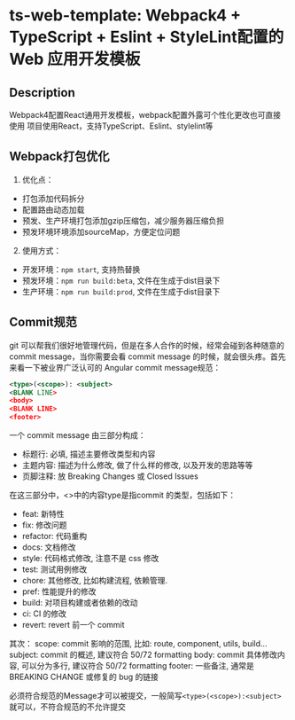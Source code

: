# ts-web-template: Webpack4 + TypeScript + Eslint + StyleLint配置的Web 应用开发模板

## Description
Webpack4配置React通用开发模板，webpack配置外露可个性化更改也可直接使用
项目使用React，支持TypeScript、Eslint、stylelint等

## Webpack打包优化
1. 优化点：
  * 打包添加代码拆分 
  * 配置路由动态加载
  * 预发、生产环境打包添加gzip压缩包，减少服务器压缩负担
  * 预发环境环境添加sourceMap，方便定位问题
2. 使用方式：
  * 开发环境：`npm start`, 支持热替换
  * 预发环境：`npm run build:beta`, 文件在生成于dist目录下
  * 生产环境：`npm run build:prod`, 文件在生成于dist目录下

## Commit规范
git 可以帮我们很好地管理代码，但是在多人合作的时候，经常会碰到各种随意的 commit message，当你需要会看 commit message 的时候，就会很头疼。首先来看一下被业界广泛认可的 Angular commit message规范：
```xml
<type>(<scope>): <subject>
<BLANK LINE>
<body>
<BLANK LINE>
<footer>
```
一个 commit message 由三部分构成：
* 标题行: 必填, 描述主要修改类型和内容
* 主题内容: 描述为什么修改, 做了什么样的修改, 以及开发的思路等等
* 页脚注释: 放 Breaking Changes 或 Closed Issues

在这三部分中，<>中的内容type是指commit 的类型，包括如下：
* feat: 新特性
* fix: 修改问题
* refactor: 代码重构
* docs: 文档修改
* style: 代码格式修改, 注意不是 css 修改
* test: 测试用例修改
* chore: 其他修改, 比如构建流程, 依赖管理.
* pref: 性能提升的修改
* build: 对项目构建或者依赖的改动
* ci: CI 的修改
* revert: revert 前一个 commit

其次：
scope: commit 影响的范围, 比如: route, component, utils, build...
subject: commit 的概述, 建议符合 50/72 formatting
body: commit 具体修改内容, 可以分为多行, 建议符合 50/72 formatting
footer: 一些备注, 通常是 BREAKING CHANGE 或修复的 bug 的链接

必须符合规范的Message才可以被提交，一般简写`<type>(<scope>):<subject>`就可以，不符合规范的不允许提交
